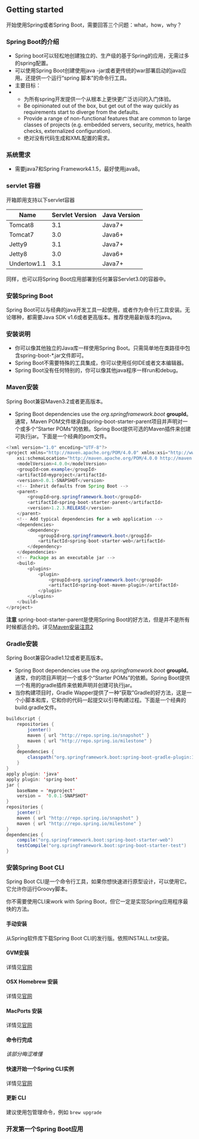 ## Getting started

开始使用Spring或者Spring Boot，需要回答三个问题：what，how，why？

### Spring Boot的介绍

- Spring boot可以轻松地创建独立的、生产级的基于Spring的应用，无需过多的spring配置。
- 可以使用Spring Boot创建使用java -jar或者更传统的war部署启动的java应用。还提供一个运行“spring 脚本”的命令行工具。
- 主要目标：
- - 为所有spring开发提供一个从根本上更快更广泛访问的入门体验。
  - Be opinionated out of the box, but get out of the way quickly as requirements start to diverge from the defaults.
  - Provide a range of non-functional features that are common to large classes of projects (e.g. embedded servers, security, metrics, health checks, externalized configuration).
  - 绝对没有代码生成和XML配置的需求。

### 系统需求

+ 需要java7和Spring Framework4.1.5，最好使用java8。

### servlet 容器

开箱即用支持以下servlet容器

| **Name**    | **Servlet Version** | **Java Version** |
| ----------- | ------------------- | ---------------- |
| Tomcat8     | 3.1                 | Java7+           |
| Tomcat7     | 3.0                 | Java6+           |
| Jetty9      | 3.1                 | Java7+           |
| Jetty8      | 3.0                 | Java6+           |
| Undertow1.1 | 3.1                 | Java7+           |

同样，也可以将Spring Boot应用部署到任何兼容Servlet3.0的容器中。

### 安装Spring Boot

Spring Boot可以与经典的java开发工具一起使用，或者作为命令行工具安装。无论哪种，都需要Java SDK v1.6或者更高版本。推荐使用最新版本的java。

### 安装说明

- 你可以像其他独立的Java库一样使用Spring Boot。只需简单地在类路径中包含spring-boot-*.jar文件即可。
- Spring Boot不需要特殊的工具集成，你可以使用任何IDE或者文本编辑器。
- Spring Boot没有任何特别的，你可以像其他java程序一样run和debug。

### Maven安装

Spring Boot兼容Maven3.2或者更高版本。

- Spring Boot dependencies use the *org.springframework.boot* **groupId**。通常，Maven POM文件继承自spring-boot-starter-parent项目并声明对一个或多个“Starter POMs”的依赖。Spring Boot提供可选的Maven插件来创建可执行jar。下面是一个经典的pom文件。 

```java
<?xml version="1.0" encoding="UTF-8"?>
<project xmlns="http://maven.apache.org/POM/4.0.0" xmlns:xsi="http://www.w3.org/2001/XMLSchema-instance"
    xsi:schemaLocation="http://maven.apache.org/POM/4.0.0 http://maven.apache.org/xsd/maven-4.0.0.xsd">
    <modelVersion>4.0.0</modelVersion>
    <groupId>com.example</groupId>
    <artifactId>myproject</artifactId>
    <version>0.0.1-SNAPSHOT</version>
    <!-- Inherit defaults from Spring Boot -->
    <parent>
        <groupId>org.springframework.boot</groupId>
        <artifactId>spring-boot-starter-parent</artifactId>
        <version>1.2.3.RELEASE</version>
    </parent>
    <!-- Add typical dependencies for a web application -->
    <dependencies>
        <dependency>
            <groupId>org.springframework.boot</groupId>
            <artifactId>spring-boot-starter-web</artifactId>
        </dependency>
    </dependencies>
    <!-- Package as an executable jar -->
    <build>
        <plugins>
            <plugin>
                <groupId>org.springframework.boot</groupId>
                <artifactId>spring-boot-maven-plugin</artifactId>
            </plugin>
        </plugins>
    </build>
</project>
```

**注意** spring-boot-starter-parent是使用Spring Boot的好方法，但是并不是所有时候都适合的。详见[Maven安装注意2](https://docs.spring.io/spring-boot/docs/1.2.3.RELEASE/reference/htmlsingle/#getting-started-maven-installation)

### Gradle安装

Spring Boot兼容Gradle1.12或者更高版本。

- Spring Boot dependencies use the *org.springframework.boot* **groupId**。通常，你的项目声明对一个或多个“Starter POMs”的依赖。Spring Boot提供一个有用的gradle插件来依赖声明并创建可执行jar。 
- 当你构建项目时，Gradle Wapper提供了一种“获取”Gradle的好方法，这是一个小脚本和库，它和你的代码一起提交以引导构建过程。下面是一个经典的build.gradle文件。

```java
buildscript {
    repositories {
        jcenter()
        maven { url "http://repo.spring.io/snapshot" }
        maven { url "http://repo.spring.io/milestone" }
    }
    dependencies {
        classpath("org.springframework.boot:spring-boot-gradle-plugin:1.2.3.RELEASE")
    }
}
apply plugin: 'java'
apply plugin: 'spring-boot'
jar {
    baseName = 'myproject'
    version =  '0.0.1-SNAPSHOT'
}
repositories {
    jcenter()
    maven { url "http://repo.spring.io/snapshot" }
    maven { url "http://repo.spring.io/milestone" }
}
dependencies {
    compile("org.springframework.boot:spring-boot-starter-web")
    testCompile("org.springframework.boot:spring-boot-starter-test")
}

```

### 安装Spring Boot CLI

Spring Boot CLI是一个命令行工具，如果你想快速进行原型设计，可以使用它。它允许你运行Groovy脚本。

你不需要使用CLI来work with Spring Boot，但它一定是实现Spring应用程序最快的方法。

#### 手动安装

从Spring软件库下载Spring Boot CLI的发行版。依照INSTALL.txt安装。

#### GVM安装

详情见[官网](https://docs.spring.io/spring-boot/docs/1.2.3.RELEASE/reference/htmlsingle/#getting-started-gvm-cli-installation)

#### OSX Homebrew 安装

详情见[官网](https://docs.spring.io/spring-boot/docs/1.2.3.RELEASE/reference/htmlsingle/#getting-started-homebrew-cli-installation)

#### MacPorts 安装

详情见[官网](https://docs.spring.io/spring-boot/docs/1.2.3.RELEASE/reference/htmlsingle/#getting-started-macports-cli-installation)

#### 命令行完成

*该部分晦涩难懂*

#### 快速开始一个Spring CLI实例

详情见[官网](https://docs.spring.io/spring-boot/docs/1.2.3.RELEASE/reference/htmlsingle/#getting-started-cli-example)

#### 更新 CLI

建议使用包管理命令，例如 `brew upgrade`

### 开发第一个Spring Boot应用



